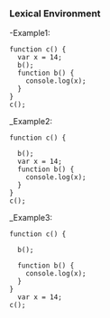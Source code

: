 ### Lexical Environment
-Example1:
```
function c() {
  var x = 14;
  b();
  function b() {
    console.log(x);
  }
}
c();

```
_Example2:
```
function c() {
 
  b();
  var x = 14;
  function b() {
    console.log(x);
  }
}
c();

```
_Example3:
```
function c() {
 
  b();

  function b() {
    console.log(x);
  }
}
  var x = 14;
c();

```
